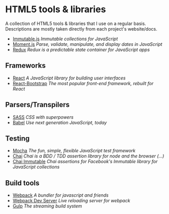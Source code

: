 # HTML5 tools & libraries
A collection of HTML5 tools & libraries that I use on a regular basis. Descriptions are mostly taken directly from each project's website/docs.

- [Immutable.js](https://facebook.github.io/immutable-js/) *Immutable collections for JavaScript*
- [Moment.js](http://momentjs.com/) *Parse, validate, manipulate, and display dates in JavaScript*
- [Redux](http://redux.js.org/) *Redux is a predictable state container for JavaScript apps*

## Frameworks

- [React](https://facebook.github.io/react/) *A JavaScript library for building user interfaces*
- [React-Bootstrap](https://react-bootstrap.github.io/) *The most popular front-end framework, rebuilt for React*

## Parsers/Transpilers

- [SASS](http://sass-lang.com/) *CSS with superpowers*
- [Babel](https://babeljs.io/) *Use next generation JavaScript, today*

## Testing

- [Mocha](https://mochajs.org/) *The fun, simple, flexible JavaScript test framework*
- [Chai](http://chaijs.com/) *Chai is a BDD / TDD assertion library for node and the browser (...)*
- [Chai Immutable](https://github.com/astorije/chai-immutable) *Chai assertions for Facebook's Immutable library for JavaScript collections*

## Build tools

- [Webpack](https://github.com/webpack/webpack) *A bundler for javascript and friends*
- [Webpack Dev Server](https://github.com/webpack/webpack-dev-server) *Live reloading server for webpack*
- [Gulp](http://gulpjs.com/) *The streaming build system*
